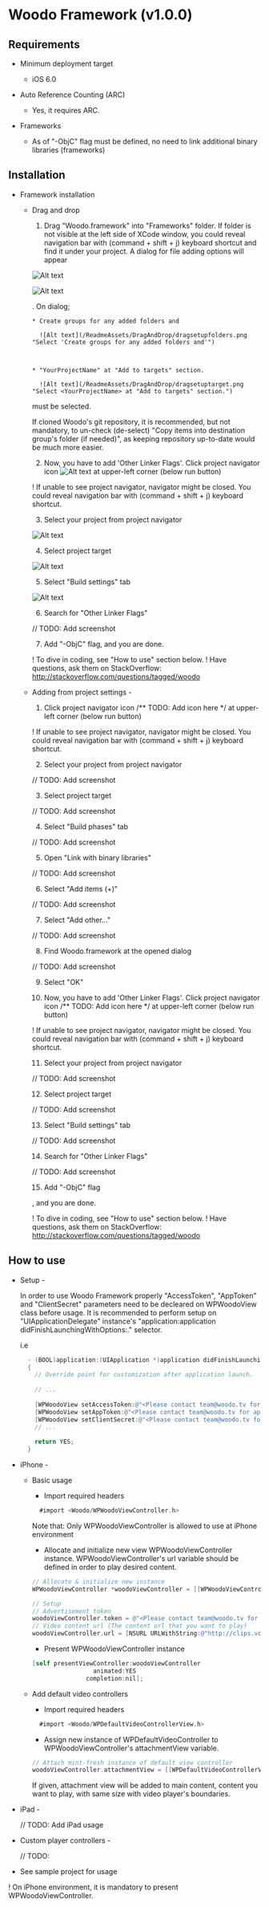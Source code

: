 Woodo Framework (v1.0.0)
==================================


Requirements
----------------------------------

- Minimum deployment target

  - iOS 6.0

- Auto Reference Counting (ARC)

  - Yes, it requires ARC.

- Frameworks

  - As of "-ObjC" flag must be defined, no need to link additional binary libraries (frameworks)



Installation
----------------------------------

- Framework installation

  - Drag and drop

    1. Drag "Woodo.framework" into "Frameworks" folder. 
      If folder is not visible at the left side of XCode window, you could reveal navigation bar with (command + shift + j) keyboard shortcut and find it under your project.
      A dialog for file adding options will appear


      ![Alt text](/ReadmeAssets/DragAndDrop/dragframework.png "Drag & drop Woodo.framework")

      ![Alt text](/ReadmeAssets/DragAndDrop/dragsetup.png "File adding options setup dialog")


      . On dialog;

        * Create groups for any added folders and

          ![Alt text](/ReadmeAssets/DragAndDrop/dragsetupfolders.png "Select 'Create groups for any added folders and'")



        * "YourProjectName" at "Add to targets" section.

          ![Alt text](/ReadmeAssets/DragAndDrop/dragsetuptarget.png "Select <YourProjectName> at "Add to targets" section.")


      must be selected.

      If cloned Woodo's git repository, it is recommended, but not mandatory, to un-check (de-select) "Copy items into destination group's folder (if needed)", as keeping repository up-to-date would be much more easier.

    2. Now, you have to add 'Other Linker Flags'. Click project navigator icon ![Alt text](/ReadmeAssets/Common/iconnavigator.png "Navigator icon") at upper-left corner (below run button)

      ! If unable to see project navigator, navigator might be closed. You could reveal navigation bar with (command + shift + j) keyboard shortcut.

    3. Select your project from project navigator

      ![Alt text](/ReadmeAssets/Common/selectproject.png "Select project")

    4. Select project target

      ![Alt text](/ReadmeAssets/Common/selecttarget.png "Select target")

    5. Select "Build settings" tab

      ![Alt text](/ReadmeAssets/Common/selectbuildsettings.png "Select 'Build Settings'")

    6. Search for "Other Linker Flags"

      // TODO: Add screenshot

    7. Add "-ObjC" flag, and you are done.

    ! To dive in coding, see "How to use" section below.
  	! Have questions, ask them on StackOverflow: http://stackoverflow.com/questions/tagged/woodo

  
  - Adding from project settings -

    1. Click project navigator icon /** TODO: Add icon here */ at upper-left corner (below run button)

      ! If unable to see project navigator, navigator might be closed. You could reveal navigation bar with (command + shift + j) keyboard shortcut.

    2. Select your project from project navigator

      // TODO: Add screenshot

    3. Select project target

      // TODO: Add screenshot

    4. Select "Build phases" tab

      // TODO: Add screenshot

    5. Open "Link with binary libraries"

      // TODO: Add screenshot

    6. Select "Add items (+)"

      // TODO: Add screenshot

    7. Select "Add other..."

      // TODO: Add screenshot

    8. Find Woodo.framework at the opened dialog

      // TODO: Add screenshot

    9. Select "OK"

    10. Now, you have to add 'Other Linker Flags'. Click project navigator icon /** TODO: Add icon here */ at upper-left corner (below run button)

      ! If unable to see project navigator, navigator might be closed. You could reveal navigation bar with (command + shift + j) keyboard shortcut.

    11. Select your project from project navigator

      // TODO: Add screenshot

    12. Select project target

      // TODO: Add screenshot

    13. Select "Build settings" tab

      // TODO: Add screenshot

    14. Search for "Other Linker Flags"

      // TODO: Add screenshot

    15. Add "-ObjC" flag

    , and you are done.

    ! To dive in coding, see "How to use" section below.
    ! Have questions, ask them on StackOverflow: http://stackoverflow.com/questions/tagged/woodo


How to use
----------------------------------

  - Setup -

    In order to use Woodo Framework properly "AccessToken", "AppToken" and "ClientSecret" parameters need to be decleared on WPWoodoView class before usage. It is recommended to perform setup on "UIApplicationDelegate" instance's "application:application didFinishLaunchingWithOptions:." selector. 

    i.e

    ```Objective-C
      - (BOOL)application:(UIApplication *)application didFinishLaunchingWithOptions:(NSDictionary *)launchOptions
      {
        // Override point for customization after application launch.
        
        // ...
        
        [WPWoodoView setAccessToken:@"<Please contact team@woodo.tv for access token data>"];
        [WPWoodoView setAppToken:@"<Please contact team@woodo.tv for app token data>"];
        [WPWoodoView setClientSecret:@"<Please contact team@woodo.tv for client secret data>"];
        // ...
       
        return YES;
      }
    ```

  - iPhone -

    - Basic usage

      - Import required headers 

      ```Objective-C
        #import <Woodo/WPWoodoViewController.h>
      ```

      Note that: Only WPWoodoViewController is allowed to use at iPhone environment

      - Allocate and initialize new view WPWoodoViewController instance. WPWoodoViewController's url variable should be defined in order to play desired content.

      ```Objective-C
      // Allocate & initialize new instance
      WPWoodoViewController *woodoViewController = [[WPWoodoViewController alloc] init];
      
      // Setup
      // Advertisement token
      woodoViewController.token = @"<Please contact team@woodo.tv for token data>";
      // Video content url (The content url that you want to play)
      woodoViewController.url = [NSURL URLWithString:@"http://clips.vorwaerts-gmbh.de/big_buck_bunny.mp4"];
      ```

      - Present WPWoodoViewController instance

      ```Objective-C
      [self presentViewController:woodoViewController
                       animated:YES
                     completion:nil];
      ```

    - Add default video controllers

      - Import required headers

      ```Objective-C
        #import <Woodo/WPDefaultVideoControllerView.h>
      ```

      - Assign new instance of WPDefaultVideoController to WPWoodoViewController's attachmentView variable.

      ```Objective-C
      // Attach mint-fresh instance of default view controller
      woodoViewController.attachmentView = [[WPDefaultVideoControllerView alloc] init];
      ```

      If given, attachment view will be added to main content, content you want to play, with same size with video player's boundaries.

  - iPad -

    // TODO: Add iPad usage

  
  - Custom player controllers -
  
    // TODO: 


  - See sample project for usage


  ! On iPhone environment, it is mandatory to present WPWoodoViewController.